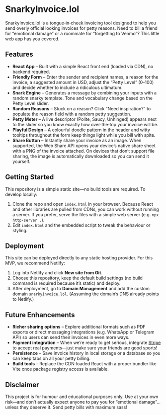 # SnarkyInvoice.lol

SnarkyInvoice.lol is a tongue‑in‑cheek invoicing tool designed to help you send overly official looking invoices for petty reasons. Need to bill a friend for “emotional damage” or a roommate for “forgetting to Venmo”? This little web app has you covered.

## Features

* **React App** – Built with a simple React front end (loaded via CDN), no backend required.
* **Friendly Form** – Enter the sender and recipient names, a reason for the invoice, a suggested amount in USD, adjust the “Petty Level” (0–100) and decide whether to include a ridiculous ultimatum.
* **Snark Engine** – Generates a message by combining your inputs with a random snarky template. Tone and vocabulary change based on the Petty Level slider.
* **Random Reasons** – Stuck on a reason? Click “Need inspiration?” to populate the reason field with a random petty suggestion.
* **Petty Meter** – A live descriptor (Polite, Saucy, Unhinged) appears next to the slider so you know exactly how over‑the‑top your invoice will be.
* **Playful Design** – A colourful doodle pattern in the header and witty tooltips throughout the form keep things light while you bill with spite.
* **Share Button** – Instantly share your invoice as an image. When supported, the Web Share API opens your device’s native share sheet with a PNG of the invoice attached. On devices that don’t support file sharing, the image is automatically downloaded so you can send it yourself.

## Getting Started

This repository is a simple static site—no build tools are required. To develop locally:

1. Clone the repo and open `index.html` in your browser. Because React and other libraries are pulled from CDNs, you can work without running a server. If you prefer, serve the files with a simple web server (e.g. `npx http-server .`).
2. Edit `index.html` and the embedded script to tweak the behaviour or styling.

## Deployment

This site can be deployed directly to any static hosting provider. For this MVP, we recommend Netlify:

1. Log into Netlify and click **New site from Git**.
2. Choose this repository, keep the default build settings (no build command is required because it’s static) and deploy.
3. After deployment, go to **Domain Management** and add the custom domain `snarkyinvoice.lol`. (Assuming the domain’s DNS already points to Netlify.)

## Future Enhancements

 - **Richer sharing options** – Explore additional formats such as PDF exports or direct messaging integrations (e.g. WhatsApp or Telegram API) so users can send their invoices in even more ways.
- **Payment integration** – When we’re ready to get serious, integrate [Stripe](https://stripe.com/) to accept real payments—just make sure your friends are good sports!
- **Persistence** – Save invoice history in local storage or a database so you can keep tabs on all your petty billing.
- **Build tools** – Replace the CDN‑loaded React with a proper bundler like Vite once package registry access is available.

## Disclaimer

This project is for humour and educational purposes only. Use at your own risk—and don’t actually expect anyone to pay you for “emotional damage”… unless they deserve it. Send petty bills with maximum sass!